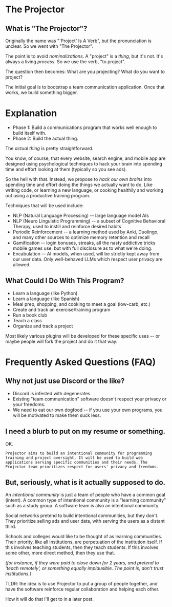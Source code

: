 # The Projector

## What is "The Projector"? 

Originally the name was "'Project' Is A Verb", but the pronunciation is unclear. So we went with "The Projector". 

The point is to avoid *nominalizations*. A "project" is a *thing*, but it's not. It's always a living *process*. So we use the verb, "to project". 

The question then becomes: What are you projecting? What do you want to project?


The initial goal is to bootstrap a team communication application. Once that works, we build something bigger. 

# Explanation

- Phase 1: Build a communications program that works well enough to build itself with. 
- Phase 2: Build the actual thing.

The *actual thing* is pretty straightforward. 

You know, of course, that every website, search engine, and mobile app are designed using psychological techniques to hack your brain into spending time and effort looking at them (typically so you see ads). 

So the hell with that. Instead, we propose to *hack our own brains* into spending time and effort doing the things we actually want to do. Like writing code, or learning a new language, or cooking healthily and working out using a productive training program.

Techniques that will be used include:
- NLP (Natural Language Processing) -- large language model AIs
- NLP (Neuro Linguistic Programming) -- a subset of Cognitive Behavioral Therapy, used to instill and reinforce desired habits
- Periodic Reinforcement -- a learning method used by Anki, Duolingo, and many other sources to optimize memory retention and recall
- Gamification -- login bonuses, streaks, all the nasty addictive tricks mobile games use, but with full disclosure as to what we're doing.
- Encabulation -- AI models, when used, will be strictly kept away from our user data. Only well-behaved LLMs which respect user privacy are allowed.

## What Could I Do With This Program?
- Learn a language (like Python)
- Learn a language (like Spanish)
- Meal prep, shopping, and cooking to meet a goal (low-carb, etc.)
- Create and track an exercise/training program
- Run a book club
- Teach a class
- Organize and track a project

Most likely various plugins will be developed for these specific uses -- or maybe people will fork the project and do it that way.

# Frequently Asked Questions (FAQ)

## Why not just use Discord or the like?
- Discord is infested with degenerates.
- Existing "team communication" software doesn't respect your privacy or your freedoms.
- We need to eat our own dogfood -- if you use your own programs, you will be motivated to make them suck less.

## I need a blurb to put on my resume or something.

OK.

`Projector aims to build an intentional community for programming training and project oversight. It will be used to build web applications serving specific communities and their needs. The Projector team prioritizes respect for users' privacy and freedoms.`

## But, seriously, what is it actually supposed to do.

An *intentional community* is just a team of people who have a common goal (intent). A common type of intentional community is a "learning community" such as a study group. A software team is also an intentional community.

Social networks pretend to build intentional communities, but they don't. They prioritize selling ads and user data, with serving the users as a distant third.

Schools and colleges would like to be thought of as learning communities. Their priority, like all institutions, are perpetuation of the institution itself. If this involves teaching students, then they teach students. If this involves some other, more direct method, then they use that.

*(for instance, if they were paid to close down for 2 years, and pretend to 'teach remotely', or something equally implausible. The point is, don't trust institutions.)*

TLDR: the idea is to use Projector to put a group of people together, and have the software reinforce regular collaboration and helping each other.

How it will do that I'll get to in a later post.
